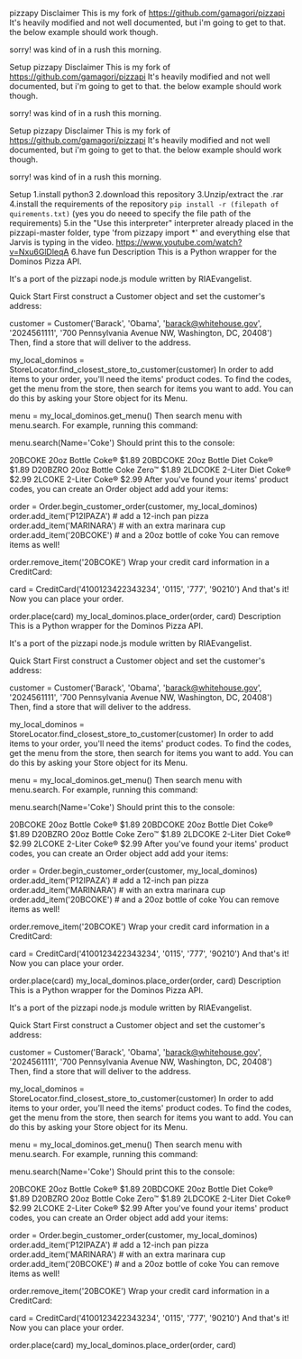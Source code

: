 pizzapy
Disclaimer
This is my fork of https://github.com/gamagori/pizzapi It's heavily modified and not well documented, but i'm going to get to that. the below example should work though.

sorry! was kind of in a rush this morning.

Setup
pizzapy
Disclaimer
This is my fork of https://github.com/gamagori/pizzapi It's heavily modified and not well documented, but i'm going to get to that. the below example should work though.

sorry! was kind of in a rush this morning.

Setup
pizzapy
Disclaimer
This is my fork of https://github.com/gamagori/pizzapi It's heavily modified and not well documented, but i'm going to get to that. the below example should work though.

sorry! was kind of in a rush this morning.

Setup
1.install python3
2.download this repository
3.Unzip/extract the .rar
4.install the requirements of the repository `pip install -r (filepath of quirements.txt)` (yes you do neeed to specify the file path of the requirements)
5.in the "Use this interpreter" interpreter already placed in the pizzapi-master folder, type 'from pizzapy import *' and everything else that Jarvis is typing in the video. https://www.youtube.com/watch?v=Nxu6GlDleqA
6.have fun
Description
This is a Python wrapper for the Dominos Pizza API.

It's a port of the pizzapi node.js module written by RIAEvangelist.

Quick Start
First construct a Customer object and set the customer's address:

customer = Customer('Barack', 'Obama', 'barack@whitehouse.gov', '2024561111', '700 Pennsylvania Avenue NW, Washington, DC, 20408')
Then, find a store that will deliver to the address.

my_local_dominos = StoreLocator.find_closest_store_to_customer(customer)
In order to add items to your order, you'll need the items' product codes. To find the codes, get the menu from the store, then search for items you want to add. You can do this by asking your Store object for its Menu.

menu = my_local_dominos.get_menu()
Then search menu with menu.search. For example, running this command:

menu.search(Name='Coke')
Should print this to the console:

20BCOKE    20oz Bottle Coke®        $1.89
20BDCOKE   20oz Bottle Diet Coke®   $1.89
D20BZRO    20oz Bottle Coke Zero™   $1.89
2LDCOKE    2-Liter Diet Coke®       $2.99
2LCOKE     2-Liter Coke®            $2.99
After you've found your items' product codes, you can create an Order object add add your items:

order = Order.begin_customer_order(customer, my_local_dominos)
order.add_item('P12IPAZA') # add a 12-inch pan pizza
order.add_item('MARINARA') # with an extra marinara cup
order.add_item('20BCOKE')  # and a 20oz bottle of coke
You can remove items as well!

order.remove_item('20BCOKE')
Wrap your credit card information in a CreditCard:

card = CreditCard('4100123422343234', '0115', '777', '90210')
And that's it! Now you can place your order.

order.place(card)
my_local_dominos.place_order(order, card)
Description
This is a Python wrapper for the Dominos Pizza API.

It's a port of the pizzapi node.js module written by RIAEvangelist.

Quick Start
First construct a Customer object and set the customer's address:

customer = Customer('Barack', 'Obama', 'barack@whitehouse.gov', '2024561111', '700 Pennsylvania Avenue NW, Washington, DC, 20408')
Then, find a store that will deliver to the address.

my_local_dominos = StoreLocator.find_closest_store_to_customer(customer)
In order to add items to your order, you'll need the items' product codes. To find the codes, get the menu from the store, then search for items you want to add. You can do this by asking your Store object for its Menu.

menu = my_local_dominos.get_menu()
Then search menu with menu.search. For example, running this command:

menu.search(Name='Coke')
Should print this to the console:

20BCOKE    20oz Bottle Coke®        $1.89
20BDCOKE   20oz Bottle Diet Coke®   $1.89
D20BZRO    20oz Bottle Coke Zero™   $1.89
2LDCOKE    2-Liter Diet Coke®       $2.99
2LCOKE     2-Liter Coke®            $2.99
After you've found your items' product codes, you can create an Order object add add your items:

order = Order.begin_customer_order(customer, my_local_dominos)
order.add_item('P12IPAZA') # add a 12-inch pan pizza
order.add_item('MARINARA') # with an extra marinara cup
order.add_item('20BCOKE')  # and a 20oz bottle of coke
You can remove items as well!

order.remove_item('20BCOKE')
Wrap your credit card information in a CreditCard:

card = CreditCard('4100123422343234', '0115', '777', '90210')
And that's it! Now you can place your order.

order.place(card)
my_local_dominos.place_order(order, card)
Description
This is a Python wrapper for the Dominos Pizza API.

It's a port of the pizzapi node.js module written by RIAEvangelist.

Quick Start
First construct a Customer object and set the customer's address:

customer = Customer('Barack', 'Obama', 'barack@whitehouse.gov', '2024561111', '700 Pennsylvania Avenue NW, Washington, DC, 20408')
Then, find a store that will deliver to the address.

my_local_dominos = StoreLocator.find_closest_store_to_customer(customer)
In order to add items to your order, you'll need the items' product codes. To find the codes, get the menu from the store, then search for items you want to add. You can do this by asking your Store object for its Menu.

menu = my_local_dominos.get_menu()
Then search menu with menu.search. For example, running this command:

menu.search(Name='Coke')
Should print this to the console:

20BCOKE    20oz Bottle Coke®        $1.89
20BDCOKE   20oz Bottle Diet Coke®   $1.89
D20BZRO    20oz Bottle Coke Zero™   $1.89
2LDCOKE    2-Liter Diet Coke®       $2.99
2LCOKE     2-Liter Coke®            $2.99
After you've found your items' product codes, you can create an Order object add add your items:

order = Order.begin_customer_order(customer, my_local_dominos)
order.add_item('P12IPAZA') # add a 12-inch pan pizza
order.add_item('MARINARA') # with an extra marinara cup
order.add_item('20BCOKE')  # and a 20oz bottle of coke
You can remove items as well!

order.remove_item('20BCOKE')
Wrap your credit card information in a CreditCard:

card = CreditCard('4100123422343234', '0115', '777', '90210')
And that's it! Now you can place your order.

order.place(card)
my_local_dominos.place_order(order, card)
